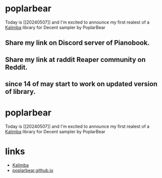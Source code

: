 # poplarbear
Today is [[20240507]] and I'm excited to announce my first realest of a [Kalimba](https://github.com/berlogabob/PoplarBear-Kalimba) library for Decent sampler by PoplarBear


## Share my link on Discord server of Pianobook.


## Share my link at raddit Reaper community on Reddit.


## since 14 of may start to work on updated version of library.


# poplarbear
Today is [[20240507]] and I'm excited to announce my first realest of a [Kalimba](https://github.com/berlogabob/PoplarBear-Kalimba) library for Decent sampler by PoplarBear


# links
- [Kalimba](https://github.com/berlogabob/PoplarBear-Kalimba.git)
- [poplarbear.github.io](https://github.com/berlogabob/poplarbear.github.io.git)
